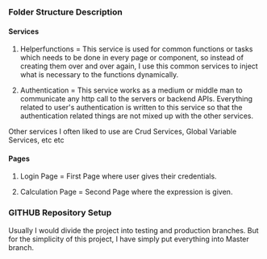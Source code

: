 ### Folder Structure Description

#### Services

1. Helperfunctions = This service is used for common functions or tasks which needs to be done in every page or component, so instead of creating them over and over again, I use this common services to inject what is necessary to the functions dynamically. 

2. Authentication = This service works as a medium or middle man to communicate any http call to the servers or backend APIs. Everything related to user's authentication is written to this service so that the authentication related things are not mixed up with the other services. 

Other services I often liked to use are Crud Services, Global Variable Services, etc etc

#### Pages

1. Login Page = First Page where user gives their credentials.

2. Calculation Page = Second Page where the expression is given. 


### GITHUB Repository Setup

Usually I would divide the project into testing and production branches. But for the simplicity of this project, I have simply put everything into Master branch.
